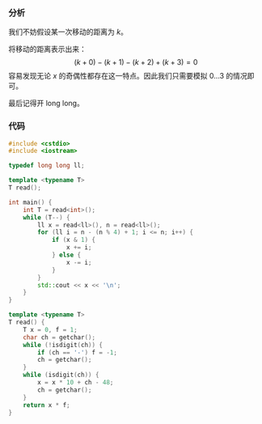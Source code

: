 ### 分析

我们不妨假设某一次移动的距离为 $k$。

将移动的距离表示出来：
$$
(k + 0) - (k + 1) - (k + 2) + (k + 3) = 0
$$
容易发现无论 $x$ 的奇偶性都存在这一特点。因此我们只需要模拟 $0\dots3$ 的情况即可。

最后记得开 long long。

### 代码

```cpp
#include <cstdio>
#include <iostream>

typedef long long ll;

template <typename T>
T read();

int main() {
    int T = read<int>();
    while (T--) {
        ll x = read<ll>(), n = read<ll>();
        for (ll i = n - (n % 4) + 1; i <= n; i++) {
            if (x & 1) {
                x += i;
            } else {
                x -= i;
            }
        }
        std::cout << x << '\n';
    }
}

template <typename T>
T read() {
    T x = 0, f = 1;
    char ch = getchar();
    while (!isdigit(ch)) {
        if (ch == '-') f = -1;
        ch = getchar();
    }
    while (isdigit(ch)) {
        x = x * 10 + ch - 48;
        ch = getchar();
    }
    return x * f;
}
```

